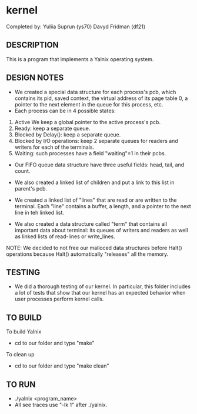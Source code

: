 # kernel

Completed by:
Yuliia Suprun (ys70)
Davyd Fridman (df21)
## DESCRIPTION

This is a program that implements a Yalnix operating system.

## DESIGN NOTES
- We created a special data structure for each process's pcb, which contains its pid, saved context, the virtual address of its page table 0, a pointer to the next element in the queue for this process, etc.
- Each process can be in 4 possible states:
1) Active
We keep a global pointer to the active process's pcb.
2) Ready: keep a separate queue.
3) Blocked by Delay(): keep a separate queue.
4) Blocked by I/O operations: keep 2 separate queues for readers and writers for each of the terminals.
5) Waiting: such processes have a field "waiting"=1 in their pcbs.

- Our FIFO queue data structure have three useful fields: head, tail, and count.

- We also created a linked list of children and put a link to this list in parent's pcb.

- We created a linked list of "lines" that are read or are written to the terminal. Each "line" contains a buffer, a length, and a pointer to the next line in teh linked list.

- We also created a data structure called "term" that contains all important data about terminal: its queues of writers and readers as well as linked lists of read-lines or write_lines. 

NOTE: We decided to not free our malloced data structures before Halt() operations because Halt() automatically "releases" all the memory.

## TESTING

- We did a thorough testing of our kernel. In particular, this folder includes a lot of tests that show that our kernel has an expected behavior when user processes perform kernel calls.


## TO BUILD 

To build Yalnix

- cd to our folder and type "make"

To clean up

- cd to our folder and type "make clean"

## TO RUN

- ./yalnix <program_name> <params>
- All see traces use "-lk 1" after ./yalnix.